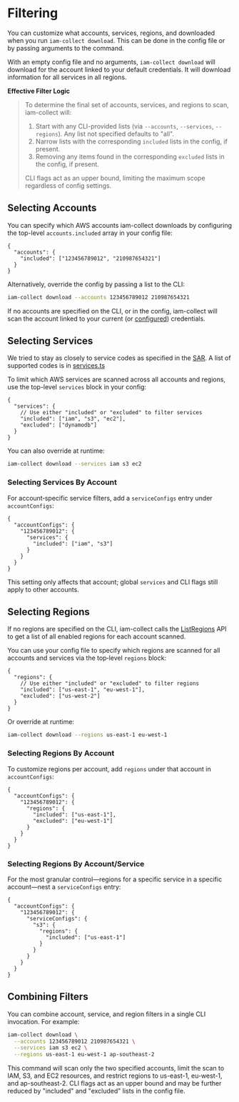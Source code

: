 # Filtering

You can customize what accounts, services, regions, and downloaded when you run `iam-collect download`. This can be done in the config file or by passing arguments to the command.

With an empty config file and no arguments, `iam-collect download` will download for the account linked to your default credentials. It will download information for all services in all regions.

**Effective Filter Logic**

> To determine the final set of accounts, services, and regions to scan, iam-collect will:
>
> 1. Start with any CLI-provided lists (via `--accounts`, `--services`, `--regions`). Any list not specified defaults to "all".
> 2. Narrow lists with the corresponding `included` lists in the config, if present.
> 3. Removing any items found in the corresponding `excluded` lists in the config, if present.
>
> CLI flags act as an upper bound, limiting the maximum scope regardless of config settings.

## Selecting Accounts

You can specify which AWS accounts iam-collect downloads by configuring the top-level `accounts.included` array in your config file:

```jsonc
{
  "accounts": {
    "included": ["123456789012", "210987654321"]
  }
}
```

Alternatively, override the config by passing a list to the CLI:

```bash
iam-collect download --accounts 123456789012 210987654321
```

If no accounts are specified on the CLI, or in the config, iam-collect will scan the account linked to your current (or [configured](Authentication.md)) credentials.

## Selecting Services

We tried to stay as closely to service codes as specified in the [SAR](https://docs.aws.amazon.com/service-authorization/latest/reference/reference_policies_actions-resources-contextkeys.html). A list of supported codes is in [services.ts](https://github.com/cloud-copilot/iam-collect/blob/main/src/services.ts)

To limit which AWS services are scanned across all accounts and regions, use the top-level `services` block in your config:

```jsonc
{
  "services": {
    // Use either "included" or "excluded" to filter services
    "included": ["iam", "s3", "ec2"],
    "excluded": ["dynamodb"]
  }
}
```

You can also override at runtime:

```bash
iam-collect download --services iam s3 ec2
```

### Selecting Services By Account

For account‑specific service filters, add a `serviceConfigs` entry under `accountConfigs`:

```jsonc
{
  "accountConfigs": {
    "123456789012": {
      "services": {
        "included": ["iam", "s3"]
      }
    }
  }
}
```

This setting only affects that account; global `services` and CLI flags still apply to other accounts.

## Selecting Regions

If no regions are specified on the CLI, iam-collect calls the [ListRegions](https://docs.aws.amazon.com/accounts/latest/reference/API_ListRegions.html) API to get a list of all enabled regions for each account scanned.

You can use your config file to specify which regions are scanned for all accounts and services via the top‑level `regions` block:

```jsonc
{
  "regions": {
    // Use either "included" or "excluded" to filter regions
    "included": ["us-east-1", "eu-west-1"],
    "excluded": ["us-west-2"]
  }
}
```

Or override at runtime:

```bash
iam-collect download --regions us-east-1 eu-west-1
```

### Selecting Regions By Account

To customize regions per account, add `regions` under that account in `accountConfigs`:

```jsonc
{
  "accountConfigs": {
    "123456789012": {
      "regions": {
        "included": ["us-east-1"],
        "excluded": ["eu-west-1"]
      }
    }
  }
}
```

### Selecting Regions By Account/Service

For the most granular control—regions for a specific service in a specific account—nest a `serviceConfigs` entry:

```jsonc
{
  "accountConfigs": {
    "123456789012": {
      "serviceConfigs": {
        "s3": {
          "regions": {
            "included": ["us-east-1"]
          }
        }
      }
    }
  }
}
```

## Combining Filters

You can combine account, service, and region filters in a single CLI invocation. For example:

```bash
iam-collect download \
  --accounts 123456789012 210987654321 \
  --services iam s3 ec2 \
  --regions us-east-1 eu-west-1 ap-southeast-2
```

This command will scan only the two specified accounts, limit the scan to IAM, S3, and EC2 resources, and restrict regions to us-east-1, eu-west-1, and ap-southeast-2. CLI flags act as an upper bound and may be further reduced by "included" and "excluded" lists in the config file.
